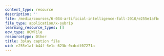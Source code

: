 ```yaml
---
content_type: resource
description: ''
file: /media/courses/6-034-artificial-intelligence-fall-2010/e255e1afb44f6e1c623b0cdcdf07271a_STjW3eH0Cik.srt
file_type: application/x-subrip
learning_resource_types: []
ocw_type: OCWFile
resourcetype: Other
title: 3play caption file
uid: e255e1af-b44f-6e1c-623b-0cdcdf07271a
---
```

